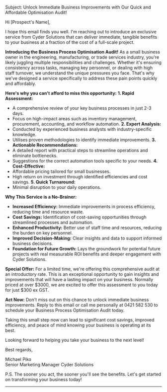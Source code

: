 Subject: Unlock Immediate Business Improvements with Our Quick and Affordable Optimisation Audit!

Hi [Prospect's Name],

I hope this email finds you well. I'm reaching out to introduce an exclusive service from Cyder Solutions that can deliver immediate, tangible benefits to your business at a fraction of the cost of a full-scale project.

**Introducing the Business Process Optimisation Audit!**
As a small business owner in the engineering, manufacturing, or trade services industry, you're likely juggling multiple responsibilities and challenges. Whether it's ensuring consistency across tasks, managing key personnel, or dealing with high staff turnover, we understand the unique pressures you face. That's why we've designed a service specifically to address these pain points quickly and affordably.

**Here's why you can't afford to miss this opportunity:**
**1. Rapid Assessment:**
   - A comprehensive review of your key business processes in just 2-3 days.
   - Focus on high-impact areas such as inventory management, procurement, accounting, and workflow automation.
**2. Expert Analysis:**
   - Conducted by experienced business analysts with industry-specific knowledge.
   - Utilises proven methodologies to identify immediate improvements.
**3. Actionable Recommendations:**
   - A detailed report with practical steps to streamline operations and eliminate bottlenecks.
   - Suggestions for the correct automation tools specific to your needs.
**4. Cost-Effective:**
   - Affordable pricing tailored for small businesses.
   - High return on investment through identified efficiencies and cost savings.
**5. Quick Turnaround:**
   - Minimal disruption to your daily operations.

**Why This Service is a No-Brainer:**
- **Increased Efficiency:** Immediate improvements in process efficiency, reducing time and resource waste.
- **Cost Savings:** Identification of cost-saving opportunities through streamlined processes and automation.
- **Enhanced Productivity:** Better use of staff time and resources, reducing the burden on key personnel.
- **Improved Decision-Making:** Clear insights and data to support informed business decisions.
- **Foundation for Future Growth:** Lays the groundwork for potential future projects with real measurable ROI benefits and deeper engagement with Cyder Solutions.

**Special Offer:**
For a limited time, we're offering this comprehensive audit at an introductory rate. This is an exceptional opportunity to gain insights and improvements that will have a lasting impact on your business. Normally priced at over $3000, we are excited to offer this assessment to you today for just $300 ex GST.

**Act Now:**
Don't miss out on this chance to unlock immediate business improvements. Reply to this email or call me personally at 0421 582 530 to schedule your Business Process Optimisation Audit today.

Taking this small step now can lead to significant cost savings, improved efficiency, and peace of mind knowing your business is operating at its best.

Looking forward to helping you take your business to the next level!

Best regards,

Michael Piko  
Senior Marketing Manager
Cyder Solutions  
  

P.S. The sooner you act, the sooner you'll see the benefits. Let's get started on transforming your business today!

---

